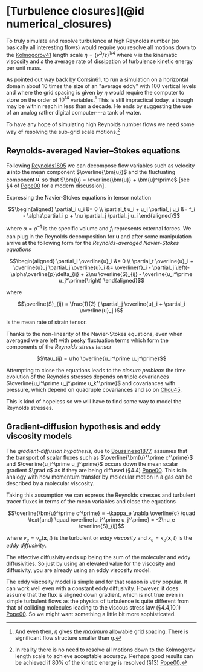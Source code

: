 # [Turbulence closures](@id numerical_closures)

To truly simulate and resolve turbulence at high Reynolds number (so basically all interesting flows) would require
you resolve all motions down to the [Kolmogorov41](@cite) length scale $\eta = (\nu^3 / \varepsilon)^{1/4}$ where
$\nu$ is the kinematic viscosity and $\varepsilon$ the average rate of dissipation of turbulence kinetic energy per
unit mass.

As pointed out way back by [Corrsin61](@cite), to run a simulation on a horizontal domain about 10 times the size of an
"average eddy" with 100 vertical levels and where the grid spacing is given by $\eta$ would require the computer to
store on the order of $10^{14}$ variables.[^1] This is still impractical today, although may be within
reach in less than a decade. He ends by suggesting the use of an analog rather digital computer---a tank of water.

[^1]: And even then, $\eta$ gives the *maximum* allowable grid spacing. There is significant flow structure
    smaller than $\eta$.

To have any hope of simulating high Reynolds number flows we need some way of resolving the sub-grid scale motions.[^2]

[^2]: In reality there is no need to resolve all motions down to the Kolmogorov length scale to achieve
    acceptable accuracy. Perhaps good results can be achieved if 80\% of the kinetic energy is resolved
    (§13) [Pope00](@cite).


## Reynolds-averaged Navier–Stokes equations

Following [Reynolds1895](@cite) we can decompose flow variables such as velocity $\bm{u}$ into the mean component
$\overline{\bm{u}}$ and the fluctuating component $\bm{u}^\prime$ so that $\bm{u} = \overline{\bm{u}} + \bm{u}^\prime$
[see §4 of [Pope00](@cite) for a modern discussion].

Expressing the Navier-Stokes equations in tensor notation
```math
\begin{aligned}
    \partial_i u_i &= 0 \\
    \partial_t u_i + u_j \partial_j u_i &= f_i - \alpha\partial_i p + \nu \partial_j \partial_j u_i
\end{aligned}
```
where $\alpha = \rho^{-1}$ is the specific volume and $f_i$ represents external forces. We can plug in the Reynolds
decomposition for $\bm{u}$ and after some manipulation arrive at the following form for the *Reynolds-averaged
Navier-Stokes equations*
```math
\begin{aligned}
    \partial_i \overline{u}_i &= 0 \\
    \partial_t \overline{u}_i + \overline{u}_j \partial_j \overline{u}_i &= \overline{f}_i -
    \partial_j \left(-\alpha\overline{p}\delta_{ij} + 2\nu \overline{S}_{ij} - \overline{u_i^\prime u_j^\prime}\right)
\end{aligned}
```
where
```math
\overline{S}_{ij} = \frac{1}{2} ( \partial_j \overline{u}_i + \partial_i \overline{u}_j )
```
is the mean rate of strain tensor.

Thanks to the non-linearity of the Navier-Stokes equations, even when averaged we are left with pesky fluctuation
terms which form the components of the *Reynolds stress tensor*
```math
\tau_{ij} = \rho \overline{u_i^\prime u_j^\prime}
```
Attempting to close the equations leads to the *closure problem*: the time evolution of the Reynolds stresses
depends on  triple covariances $\overline{u_i^\prime u_j^\prime u_k^\prime}$ and covariances with pressure, which depend
on quadruple covariances and so on [Chou45](@cite).

This is kind of hopeless so we will have to find some way to model the Reynolds stresses.

## Gradient-diffusion hypothesis and eddy viscosity models

The *gradient-diffusion hypothesis*, due to [Boussinesq1877](@cite), assumes that the transport of scalar fluxes
such as $\overline{\bm{u}^\prime c^\prime}$ and $\overline{u_i^\prime u_j^\prime}$ occurs down the mean scalar gradient
$\grad c$ as if they are being diffused (§4.4) [Pope00](@cite). This is in analogy with how momentum transfer by
molecular motion in a gas can be described by a molecular viscosity.

Taking this assumption we can express the Reynolds stresses and turbulent tracer fluxes in terms of the mean variables
and close the equations
```math
\overline{\bm{u}^\prime c^\prime} = -\kappa_e \nabla \overline{c}
\quad \text{and} \quad
\overline{u_i^\prime u_j^\prime} = -2\nu_e \overline{S}_{ij}
```
where $\nu_e = \nu_e(\bm{x}, t)$ is the turbulent or *eddy viscosity* and $\kappa_e = \kappa_e(\bm{x}, t)$
is the *eddy diffusivity*.

The effective diffusivity ends up being the sum of the molecular and eddy diffusivities. So just by using an elevated
value for the viscosity and diffusivity, you are already using an eddy viscosity model.

The eddy viscosity model is simple and for that reason is very popular. It can work well even with a constant eddy
diffusivity. However, it does assume that the flux is aligned down gradient, which is not true even in simple turbulent
flows as the physics of turbulence is quite different from that of colliding molecules leading to the viscous stress law
(§4.4,10.1) [Pope00](@cite). So we might want something a little bit more sophisticated.
